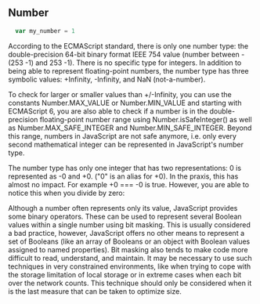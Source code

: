 ## Number

```js
  var my_number = 1
```

According to the ECMAScript standard, there is only one number type: the double-precision 64-bit binary format IEEE 754 value (number between -(253 -1) and 253 -1). There is no specific type for integers. In addition to being able to represent floating-point numbers, the number type has three symbolic values: +Infinity, -Infinity, and NaN (not-a-number).

To check for larger or smaller values than +/-Infinity, you can use the constants Number.MAX_VALUE or Number.MIN_VALUE and starting with ECMAScript 6, you are also able to check if a number is in the double-precision floating-point number range using Number.isSafeInteger() as well as Number.MAX_SAFE_INTEGER and Number.MIN_SAFE_INTEGER. Beyond this range, numbers in JavaScript are not safe anymore, i.e. only every second mathematical integer can be represented in JavaScript's number type.

The number type has only one integer that has two representations: 0 is represented as -0 and +0. ("0" is an alias for +0). In the praxis, this has almost no impact. For example +0 === -0 is true. However, you are able to notice this when you divide by zero:

Although a number often represents only its value, JavaScript provides some binary operators. These can be used to represent several Boolean values within a single number using bit masking. This is usually considered a bad practice, however, JavaScript offers no other means to represent a set of Booleans (like an array of Booleans or an object with Boolean values assigned to named properties). Bit masking also tends to make code more difficult to read, understand, and maintain. It may be necessary to use such techniques in very constrained environments, like when trying to cope with the storage limitation of local storage or in extreme cases when each bit over the network counts. This technique should only be considered when it is the last measure that can be taken to optimize size.